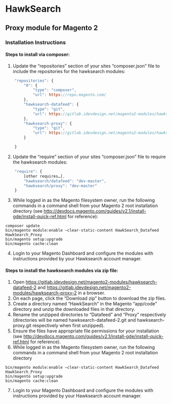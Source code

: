 # HawkSearch 
## Proxy module for Magento 2

### Installation Instructions
#### Steps to install via composer:
1. Update the “repositories” section of your sites “composer.json” file to include the repositories for the hawksearch modules:
```javascript
    "repositories": {
        "0": {
            "type": "composer",
            "url": https://repo.magento.com/
        },
        "hawksearch-datafeed": {
            "type": "git",
            "url": https://gitlab.idevdesign.net/magento2-modules/hawksearch-datafeed-2.git
        },
        "hawksearch-proxy": {
            "type": "git",
            "url": https://gitlab.idevdesign.net/magento2-modules/hawksearch-proxy-2.git
        }

    }
```
2. Update the “require” section of your sites “composer.json” file to require the hawksearch modules:
```javascript
    "require": {
        [other requires…],
        "hawksearch/datafeed": "dev-master",
        "hawksearch/proxy": "dev-master"
    }
```
3. While logged in as the Magento filesystem owner, run the following commands in a command shell from your Magento 2 root installation directory (see http://devdocs.magento.com/guides/v2.1/install-gde/install-quick-ref.html for reference):
```
composer update
bin/magento module:enable –clear-static-content HawkSearch_Datafeed HawkSearch_Proxy
bin/magento setup:upgrade
bin/magento cache:clean
```
4. Login to your Magento Dashboard and configure the modules with instructions provided by your Hawksearch account manager.


#### Steps to install the hawksearch modules via zip file:
1. Open https://gitlab.idevdesign.net/magento2-modules/hawksearch-datafeed-2 and https://gitlab.idevdesign.net/magento2-modules/hawksearch-proxy-2 in a browser.
2. On each page, click the “Download zip” button to download the zip files.
3. Create a directory named “HawkSearch” in the Magento “app/code” directory and unzip the downloaded files in that directory.
4. Rename the unzipped directories to “Datafeed” and “Proxy” respectively (directories will be named hawksearch-datafeed-2.git and hawksearch-proxy.git respectively when first unzipped).
5. Ensure the files have appropriate file permissions for your installation (see http://devdocs.magento.com/guides/v2.1/install-gde/install-quick-ref.html for reference).
6. While logged in as the Magento filesystem owner, run the following commands in a command shell from your Magento 2 root installation directory
```
bin/magento module:enable –clear-static-content HawkSearch_Datafeed HawkSearch_Proxy
bin/magento setup:upgrade
bin/magento cache:clean
```
7. Login to your Magento Dashboard and configure the modules with instructions provided by your Hawksearch account manager.